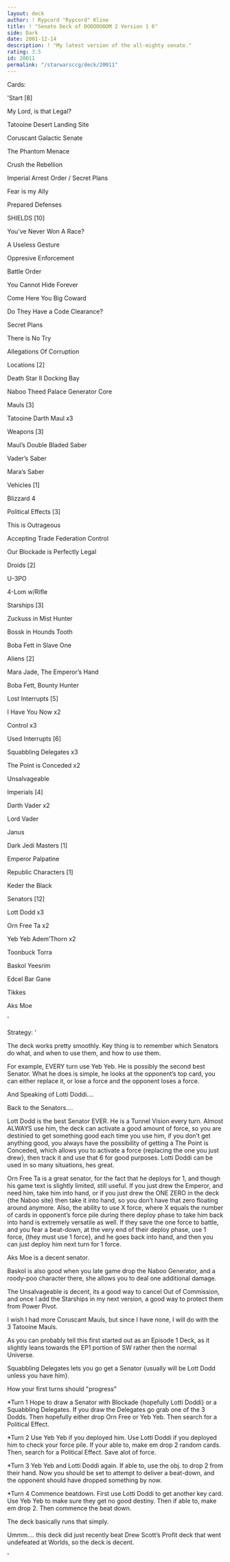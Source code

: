 ```yaml
---
layout: deck
author: ! Rypcord "Rypcord" Kline
title: ! "Senate Deck of DOOOOOOOM 2 Version 1 6"
side: Dark
date: 2001-12-14
description: ! "My latest version of the all-mighty senate."
rating: 3.5
id: 20011
permalink: "/starwarsccg/deck/20011"
---
```

Cards: 

'Start [8]

My Lord, is that Legal?

Tatooine Desert Landing Site

Coruscant Galactic Senate

The Phantom Menace

Crush the Rebellion

Imperial Arrest Order / Secret Plans

Fear is my Ally

Prepared Defenses


SHIELDS [10] 

You’ve Never Won A Race?

A Useless Gesture

Oppresive Enforcement

Battle Order

You Cannot Hide Forever

Come Here You Big Coward

Do They Have a Code Clearance?

Secret Plans

There is No Try

Allegations Of Corruption


Locations [2]

Death Star II Docking Bay

Naboo Theed Palace Generator Core


Mauls [3]

Tatooine Darth Maul x3


Weapons [3]

Maul’s Double Bladed Saber

Vader’s Saber

Mara’s Saber


Vehicles [1]

Blizzard 4


Political Effects [3]

This is Outrageous

Accepting Trade Federation Control

Our Blockade is Perfectly Legal


Droids [2]

U-3PO

4-Lom w/Rifle


Starships [3]

Zuckuss in Mist Hunter

Bossk in Hounds Tooth

Boba Fett in Slave One


Aliens [2]

Mara Jade, The Emperor’s Hand

Boba Fett, Bounty Hunter


Lost Interrupts [5]

I Have You Now x2

Control x3


Used Interrupts [6]

Squabbling Delegates x3

The Point is Conceded x2

Unsalvageable


Imperials [4]

Darth Vader x2

Lord Vader

Janus


Dark Jedi Masters [1]

Emperor Palpatine


Republic Characters [1]

Keder the Black


Senators [12]

Lott Dodd x3

Orn Free Ta x2

Yeb Yeb Adem’Thorn x2

Toonbuck Torra

Baskol Yeesrim

Edcel Bar Gane

Tikkes

Aks Moe







































'

Strategy: '

The deck works pretty smoothly. Key thing is to remember which Senators do what, and when to use them, and how to use them. 


For example, EVERY turn use Yeb Yeb. He is possibly the second best Senator. What he does is simple, he looks at the opponent&#8217;s top card, you can either replace it, or lose a force and the opponent loses a force. 


And Speaking of Lotti Doddi.... 

Back to the Senators.... 


Lott Dodd is the best Senator EVER. He is a Tunnel Vision every turn. Almost ALWAYS use him, the deck can activate a good amount of force, so you are destinied to get something good each time you use him, if you don&#8217;t get anything good, you always have the possibility of getting a The Point is Conceded, which allows you to activate a force {replacing the one you just drew}, then track it and use that 6 for good purposes. Lotti Doddi can be used in so many situations, hes great. 


Orn Free Ta is a great senator, for the fact that he deploys for 1, and though his game text is slightly limited, still useful. If you just drew the Emperor, and need him, take him into hand, or if you just drew the ONE ZERO in the deck {the Naboo site} then take it into hand, so you don&#8217;t have that zero floating around anymore. Also, the ability to use X force, where X equals the number of cards in opponent&#8217;s force pile during there deploy phase to take him back into hand is extremely versatile as well. If they save the one force to battle, and you fear a beat-down, at the very end of their deploy phase, use 1 force, {they must use 1 force}, and he goes back into hand, and then you can just deploy him next turn for 1 force. 


Aks Moe is a decent senator. 

Baskol is also good when you late game drop the Naboo Generator, and a roody-poo character there, she allows you to deal one additional damage. 


The Unsalvageable is decent, its a good way to cancel Out of Commission, and once I add the Starships in my next version, a good way to protect them from Power Pivot. 


I wish I had more Coruscant Mauls, but since I have none, I will do with the 3 Tatooine Mauls. 


As you can probably tell this first started out as an Episode 1 Deck, as it slightly leans towards the EP1 portion of SW rather then the normal Universe. 


Squabbling Delegates lets you go get a Senator {usually will be Lott Dodd unless you have him}. 


How your first turns should "progress"


*Turn 1 Hope to draw a Senator with Blockade {hopefully Lotti Doddi} or a Squabbling Delegates. If you draw the Delegates go grab one of the 3 Dodds. Then hopefully either drop Orn Free or Yeb Yeb. Then search for a Political Effect.


*Turn 2 Use Yeb Yeb if you deployed him. Use Lotti Doddi if you deployed him to check your force pile. If your able to, make em drop 2 random cards. Then, search for a Political Effect. Save alot of force.


*Turn 3 Yeb Yeb and Lotti Doddi again. If able to, use the obj. to drop 2 from their hand. Now you should be set to attempt to deliver a beat-down, and the opponent should have dropped something by now.


*Turn 4 Commence beatdown. First use Lotti Doddi to get another key card. Use Yeb Yeb to make sure they get no good destiny. Then if able to, make em drop 2. Then commence the beat down.


The deck basically runs that simply.


Ummm.... this deck did just recently beat Drew Scott&#8217;s Profit deck that went undefeated at Worlds, so the deck is decent. 

'
